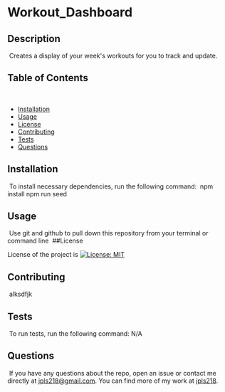 # Workout_Dashboard

## Description
​
Creates a display of your week's workouts for you to track and update.
​
## Table of Contents 
​
* [Installation](#installation)
​
* [Usage](#usage)
​
* [License](#license)
​
* [Contributing](#contributing)
​
* [Tests](#tests)
​
* [Questions](#questions)
​
## Installation
​
To install necessary dependencies, run the following command:
​
npm install
npm run seed

## Usage
​
Use git and github to pull down this repository from your terminal or command line
​
##License

License of the project is [![License: MIT](https://img.shields.io/badge/License-MIT-yellow.svg)](https://opensource.org/licenses/MIT)

## Contributing
​
alksdfjk
​
## Tests
​
To run tests, run the following command:​
N/A

## Questions
​
If you have any questions about the repo, open an issue or contact me directly at jpls218@gmail.com. You can find more of my work at [jpls218](https://github.com/jpls218).